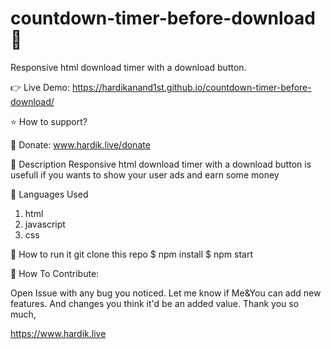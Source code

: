 # countdown-timer-before-download💾
Responsive html download timer with a download button. 

👉 Live Demo: https://hardikanand1st.github.io/countdown-timer-before-download/

⭐ How to support?

🔗 Donate: www.hardik.live/donate

📒 Description
Responsive html download timer with a download button is usefull if you wants to show your user ads and earn some money

🧠 Languages Used
1. html
2. javascript
3. css

🤔 How to run it
git clone this repo
$ npm install
$ npm start

🔨 How To Contribute:

Open Issue with any bug you noticed.
Let me know if Me&You can add new features.
And changes you think it'd be an added value.
Thank you so much,

https://www.hardik.live
